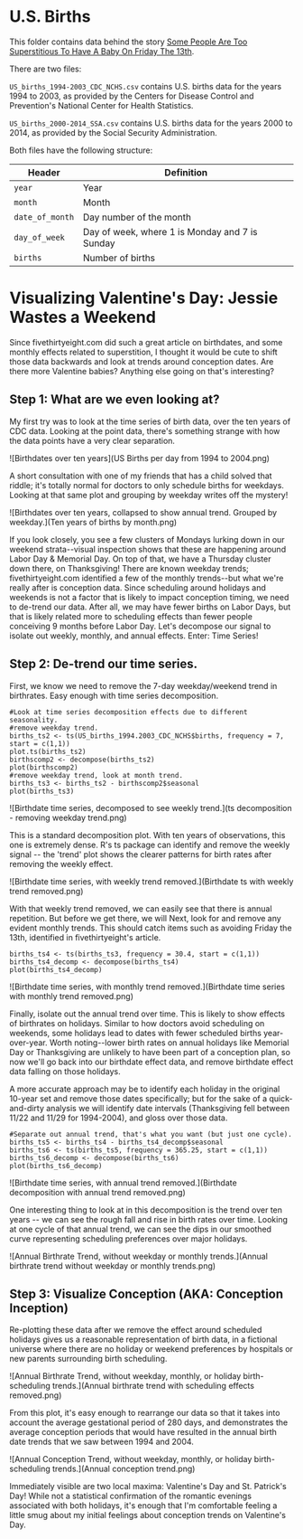 # U.S. Births

This folder contains data behind the story [Some People Are Too Superstitious To Have A Baby On Friday The 13th](http://fivethirtyeight.com/features/some-people-are-too-superstitious-to-have-a-baby-on-friday-the-13th/).

There are two files:

`US_births_1994-2003_CDC_NCHS.csv` contains U.S. births data for the years 1994 to 2003, as provided by the Centers for Disease Control and Prevention's National Center for Health Statistics.

`US_births_2000-2014_SSA.csv` contains U.S. births data for the years 2000 to 2014, as provided by the Social Security Administration.

Both files have the following structure:

Header | Definition
---|---------
`year` | Year
`month` | Month
`date_of_month` | Day number of the month
`day_of_week` | Day of week, where 1 is Monday and 7 is Sunday
`births` | Number of births


# Visualizing Valentine's Day: Jessie Wastes a Weekend

Since fivethirtyeight.com did such a great article on birthdates, and some monthly effects related to superstition, I thought it would be cute to shift those data backwards and look at trends around conception dates.  Are there more Valentine babies?  Anything else going on that's interesting?

## Step 1: What are we even looking at?

My first try was to look at the time series of birth data, over the ten years of CDC data. Looking at the point data, there's something strange with how the data points have a very clear separation. 

![Birthdates over ten years](US Births per day from 1994 to 2004.png)

A short consultation with one of my friends that has a child solved that riddle; it's totally normal for doctors to only schedule births for weekdays. Looking at that same plot and grouping by weekday writes off the mystery!

![Birthdates over ten years, collapsed to show annual trend. Grouped by weekday.](Ten years of births by month.png)

If you look closely, you see a few clusters of Mondays lurking down in our weekend strata--visual inspection shows that these are happening around Labor Day & Memorial Day.  On top of that, we have a Thursday cluster down there, on Thanksgiving! There are known weekday trends; fivethirtyeight.com identified a few of the monthly trends--but what we're really after is conception data.  Since scheduling around holidays and weekends is not a factor that is likely to impact conception timing, we need to de-trend our data.  After all, we may have fewer births on Labor Days, but that is likely related more to scheduling effects than fewer people conceiving 9 months before Labor Day.  Let's decompose our signal to isolate out weekly, monthly, and annual effects.  Enter: Time Series!


## Step 2: De-trend our time series.

First, we know we need to remove the 7-day weekday/weekend trend in birthrates.  Easy enough with time series decomposition.

```
#Look at time series decomposition effects due to different seasonality.
#remove weekday trend.
births_ts2 <- ts(US_births_1994.2003_CDC_NCHS$births, frequency = 7, start = c(1,1))
plot.ts(births_ts2)
birthscomp2 <- decompose(births_ts2)
plot(birthscomp2)
#remove weekday trend, look at month trend.
births_ts3 <- births_ts2 - birthscomp2$seasonal
plot(births_ts3)
```
![Birthdate time series, decomposed to see weekly trend.](ts decomposition - removing weekday trend.png)

This is a standard decomposition plot.  With ten years of observations, this one is extremely dense.  R's ts package can identify and remove the weekly signal -- the 'trend' plot shows the clearer patterns for birth rates after removing the weekly effect.

![Birthdate time series, with weekly trend removed.](Birthdate ts with weekly trend removed.png)

With that weekly trend removed, we can easily see that there is annual repetition.  But before we get there, we will Next, look for and remove any evident monthly trends.  This should catch items such as avoiding Friday the 13th, identified in fivethirtyeight's article.  


```
births_ts4 <- ts(births_ts3, frequency = 30.4, start = c(1,1))
births_ts4_decomp <- decompose(births_ts4)
plot(births_ts4_decomp)
```
![Birthdate time series, with monthly trend removed.](Birthdate time series with monthly trend removed.png)

Finally, isolate out the annual trend over time.  This is likely to show effects of birthrates on holidays.  Similar to how doctors avoid scheduling on weekends, some holidays lead to dates with fewer scheduled births year-over-year. Worth noting--lower birth rates on annual holidays like Memorial Day or Thanksgiving are unlikely to have been part of a conception plan, so now we'll go back into our birthdate effect data, and remove birthdate effect data falling on those holidays.  

A more accurate approach may be to identify each holiday in the original 10-year set and remove those dates specifically; but for the sake of a quick-and-dirty analysis we will identify date intervals (Thanksgiving fell between 11/22 and 11/29 for 1994-2004), and gloss over those data.

```
#Separate out annual trend, that's what you want (but just one cycle).
births_ts5 <- births_ts4 - births_ts4_decomp$seasonal
births_ts6 <- ts(births_ts5, frequency = 365.25, start = c(1,1))
births_ts6_decomp <- decompose(births_ts6)
plot(births_ts6_decomp)
```
![Birthdate time series, with annual trend removed.](Birthdate decomposition with annual trend removed.png)

One interesting thing to look at in this decomposition is the trend over ten years -- we can see the rough fall and rise in birth rates over time.  Looking at one cycle of that annual trend, we can see the dips in our smoothed curve representing scheduling preferences over major holidays.

![Annual Birthrate Trend, without weekday or monthly trends.](Annual birthrate trend without weekday or monthly trends.png)


## Step 3: Visualize Conception (AKA: Conception Inception)

Re-plotting these data after we remove the effect around scheduled holidays gives us a reasonable representation of birth data, in a fictional universe where there are no holiday or weekend preferences by hospitals or new parents surrounding birth scheduling.  

![Annual Birthrate Trend, without weekday, monthly, or holiday birth-scheduling trends.](Annual birthrate trend with scheduling effects removed.png)

From this plot, it's easy enough to rearrange our data so that it takes into account the average gestational period of 280 days, and demonstrates the average conception periods that would have resulted in the annual birth date trends that we saw between 1994 and 2004.  

![Annual Conception Trend, without weekday, monthly, or holiday birth-scheduling trends.](Annual conception trend.png)

Immediately visible are two local maxima: Valentine's Day and St. Patrick's Day!  While not a statistical confirmation of the romantic evenings associated with both holidays, it's enough that I'm comfortable feeling a little smug about my initial feelings about conception trends on Valentine's Day.   